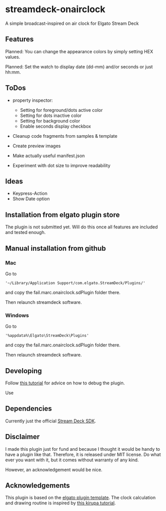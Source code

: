 # streamdeck-onairclock

A simple broadcast-inspired on air clock for Elgato Stream Deck

## Features

Planned: You can change the appearance colors by simply setting HEX values. 

Planned: Set the watch to display date (dd-mm) and/or seconds or just hh:mm.

## ToDos 

* property inspector:
  * Setting for foreground/dots active color
  * Setting for dots inactive color
  * Setting for background color
  * Enable seconds display checkbox

* Cleanup code fragments from samples & template
* Create preview images
* Make actually useful manifest.json
* Experiment with dot size to improve readability

## Ideas
* Keypress-Action
* Show Date option

## Installation from elgato plugin store

The plugin is not submitted yet. Will do this once all features are included and tested enough.

## Manual installation from github

### Mac

Go to 

    '~/Library/Application Support/com.elgato.StreamDeck/Plugins/'

and copy the fail.marc.onairclock.sdPlugin folder there.

Then relaunch streamdeck software.

### Windows 

Go to

    '%appdata%\Elgato\StreamDeck\Plugins'

and copy the fail.marc.onairclock.sdPlugin folder there.

Then relaunch streamdeck software.

## Developing

Follow [this tutorial](https://developer.elgato.com/documentation/stream-deck/sdk/create-your-own-plugin/) for advice on how to debug the plugin.

Use 

## Dependencies

Currently just the official [Stream Deck SDK](https://developer.elgato.com/documentation/stream-deck/sdk/overview/).

## Disclaimer

I made this plugin just for fund and because I thought it would be handy to have a plugin like that. Therefore, it is released under MIT license. Do what ever you want with it, but it comes without warranty of any kind.

However, an acknowledgement would be nice.

## Acknowledgements

This plugin is based on the [elgato plugin template](https://github.com/elgatosf/streamdeck-plugintemplate).
The clock calculation and drawing routine is inspired by [this kirupa tutorial](https://www.kirupa.com/html5/create_an_analog_clock_using_the_canvas.htm).